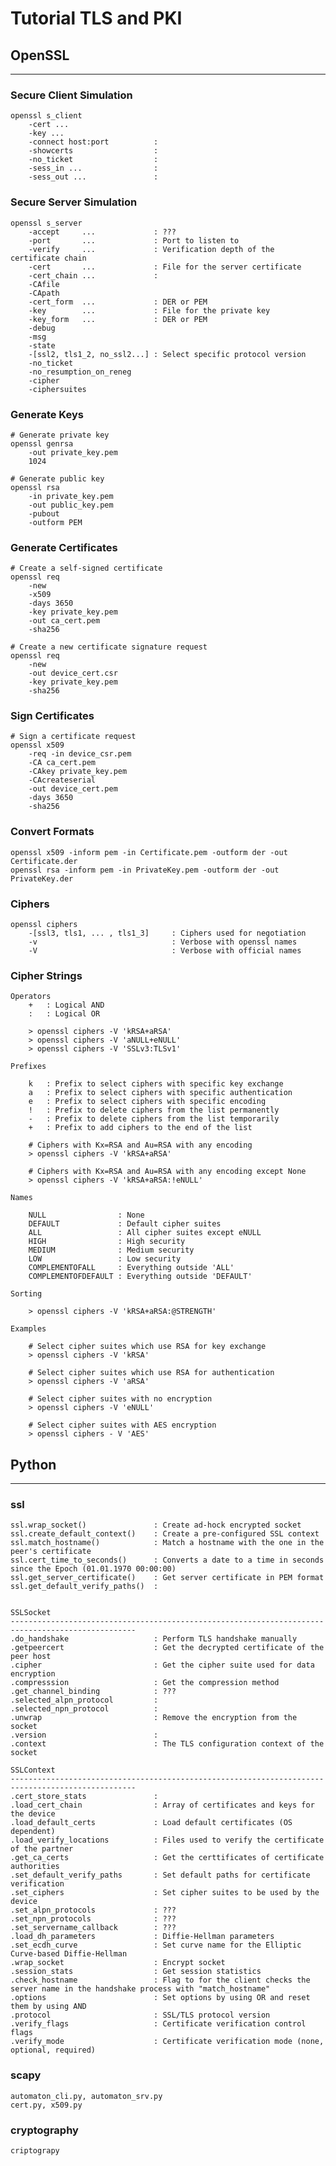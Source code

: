# Tutorial TLS and PKI

## OpenSSL
______________________________________________________________________________

### Secure Client Simulation

    openssl s_client 
        -cert ... 
        -key ...
        -connect host:port          : 
        -showcerts                  : 
        -no_ticket                  :
        -sess_in ...                :
        -sess_out ...               :

### Secure Server Simulation

    openssl s_server
        -accept     ...             : ???
        -port       ...             : Port to listen to
        -verify     ...             : Verification depth of the certificate chain
        -cert       ...             : File for the server certificate
        -cert_chain ...             :
        -CAfile
        -CApath
        -cert_form  ...             : DER or PEM
        -key        ...             : File for the private key
        -key_form   ...             : DER or PEM
        -debug
        -msg
        -state
        -[ssl2, tls1_2, no_ssl2...] : Select specific protocol version
        -no_ticket
        -no_resumption_on_reneg
        -cipher
        -ciphersuites


### Generate Keys

    # Generate private key
    openssl genrsa 
        -out private_key.pem 
        1024
    
    # Generate public key
    openssl rsa 
        -in private_key.pem 
        -out public_key.pem 
        -pubout 
        -outform PEM

### Generate Certificates

    # Create a self-signed certificate
    openssl req 
        -new 
        -x509 
        -days 3650 
        -key private_key.pem 
        -out ca_cert.pem 
        -sha256
    
    # Create a new certificate signature request
    openssl req 
        -new 
        -out device_cert.csr 
        -key private_key.pem 
        -sha256

### Sign Certificates

    # Sign a certificate request
    openssl x509 
        -req -in device_csr.pem 
        -CA ca_cert.pem 
        -CAkey private_key.pem 
        -CAcreateserial
        -out device_cert.pem 
        -days 3650 
        -sha256
        

### Convert Formats

    openssl x509 -inform pem -in Certificate.pem -outform der -out Certificate.der
    openssl rsa -inform pem -in PrivateKey.pem -outform der -out PrivateKey.der

### Ciphers
    
```
openssl ciphers
    -[ssl3, tls1, ... , tls1_3]     : Ciphers used for negotiation
    -v                              : Verbose with openssl names 
    -V                              : Verbose with official names
```

### Cipher Strings

    Operators
        +   : Logical AND
        :   : Logical OR

        > openssl ciphers -V 'kRSA+aRSA'
        > openssl ciphers -V 'aNULL+eNULL'
        > openssl ciphers -V 'SSLv3:TLSv1'

    Prefixes

        k   : Prefix to select ciphers with specific key exchange
        a   : Prefix to select ciphers with specific authentication
        e   : Prefix to select ciphers with specific encoding
        !   : Prefix to delete ciphers from the list permanently
        -   : Prefix to delete ciphers from the list temporarily
        +   : Prefix to add ciphers to the end of the list

        # Ciphers with Kx=RSA and Au=RSA with any encoding
        > openssl ciphers -V 'kRSA+aRSA'

        # Ciphers with Kx=RSA and Au=RSA with any encoding except None
        > openssl ciphers -V 'kRSA+aRSA:!eNULL'

    Names

        NULL                : None
        DEFAULT             : Default cipher suites
        ALL                 : All cipher suites except eNULL
        HIGH                : High security
        MEDIUM              : Medium security
        LOW                 : Low security
        COMPLEMENTOFALL     : Everything outside 'ALL'
        COMPLEMENTOFDEFAULT : Everything outside 'DEFAULT'

    Sorting

        > openssl ciphers -V 'kRSA+aRSA:@STRENGTH'

    Examples

        # Select cipher suites which use RSA for key exchange
        > openssl ciphers -V 'kRSA'
    
        # Select cipher suites which use RSA for authentication
        > openssl ciphers -V 'aRSA'
    
        # Select cipher suites with no encryption
        > openssl ciphers -V 'eNULL'
    
        # Select cipher suites with AES encryption
        > openssl ciphers - V 'AES'

## Python
______________________________________________________________________________

### ssl

    ssl.wrap_socket()               : Create ad-hock encrypted socket
    ssl.create_default_context()    : Create a pre-configured SSL context
    ssl.match_hostname()            : Match a hostname with the one in the peer's certificate
    ssl.cert_time_to_seconds()      : Converts a date to a time in seconds since the Epoch (01.01.1970 00:00:00)
    ssl.get_server_certificate()    : Get server certificate in PEM format
    ssl.get_default_verify_paths()  : 
    
    
    SSLSocket
    --------------------------------------------------------------------------------------------------
    .do_handshake                   : Perform TLS handshake manually
    .getpeercert                    : Get the decrypted certificate of the peer host
    .cipher                         : Get the cipher suite used for data encryption
    .compresssion                   : Get the compression method
    .get_channel_binding            : ???
    .selected_alpn_protocol         :	
    .selected_npn_protocol          :
    .unwrap                         : Remove the encryption from the socket
    .version                        : 
    .context                        : The TLS configuration context of the socket
    
    SSLContext
    --------------------------------------------------------------------------------------------------
    .cert_store_stats               : 
    .load_cert_chain                : Array of certificates and keys for the device
    .load_default_certs             : Load default certificates (OS dependent)
    .load_verify_locations          : Files used to verify the certificate of the partner
    .get_ca_certs                   : Get the certtificates of certificate authorities	
    .set_default_verify_paths       : Set default paths for certificate verification
    .set_ciphers                    : Set cipher suites to be used by the device
    .set_alpn_protocols             : ??? 
    .set_npn_protocols              : ???
    .set_servername_callback        : ???
    .load_dh_parameters             : Diffie-Hellman parameters
    .set_ecdh_curve                 : Set curve name for the Elliptic Curve-based Diffie-Hellman
    .wrap_socket                    : Encrypt socket
    .session_stats                  : Get session statistics
    .check_hostname                 : Flag to for the client checks the server name in the handshake process with "match_hostname"
    .options                        : Set options by using OR and reset them by using AND
    .protocol                       : SSL/TLS protocol version
    .verify_flags                   : Certificate verification control flags
    .verify_mode                    : Certificate verification mode (none, optional, required)

### scapy
    automaton_cli.py, automaton_srv.py
    cert.py, x509.py

### cryptography
    criptograpy
